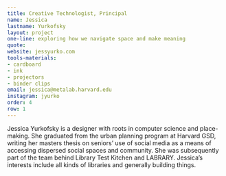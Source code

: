 ```yaml
---
title: Creative Technologist, Principal
name: Jessica
lastname: Yurkofsky
layout: project
one-line: exploring how we navigate space and make meaning
quote: 
website: jessyurko.com
tools-materials:
- cardboard
- ink
- projectors
- binder clips
email: jessica@metalab.harvard.edu
instagram: jyurko
order: 4
row: 1
---
```


Jessica Yurkofsky is a designer with roots in computer science and place-making. She graduated from the urban planning program at Harvard GSD, writing her masters thesis on seniors’ use of social media as a means of accessing dispersed social spaces and community. She was subsequently part of the team behind Library Test Kitchen and LABRARY. Jessica’s interests include all kinds of libraries and generally building things. 
